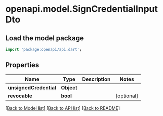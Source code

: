 # openapi.model.SignCredentialInputDto

## Load the model package

```dart
import 'package:openapi/api.dart';
```

## Properties

| Name                   | Type              | Description | Notes      |
| ---------------------- | ----------------- | ----------- | ---------- |
| **unsignedCredential** | [**Object**](.md) |             |
| **revocable**          | **bool**          |             | [optional] |

[[Back to Model list]](../README.md#documentation-for-models) [[Back to API list]](../README.md#documentation-for-api-endpoints) [[Back to README]](../README.md)
